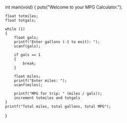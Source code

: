 int main(void)
{
    puts("Welcome to your MPG Calculator.");

    float totmiles;
    float totgals;

    while (1)
    {
        float gals;
        printf("Enter gallons (-1 to exit): ");
        scanf(gals);

        if gals == 1
        {
            break;
        }

        float miles;
        printf("Enter miles: ");
        scanf(miles);

        printf("MPG for trip: " (miles / gals));
        increment totmiles and totgals
    }
    printf("Total miles, total gallons, total MPG");
}